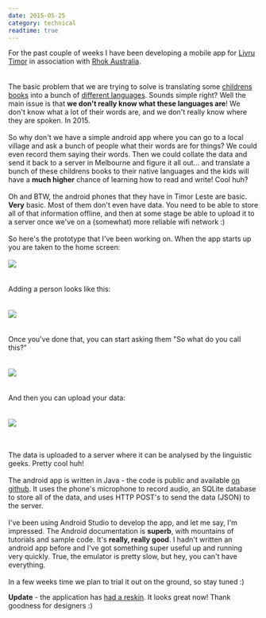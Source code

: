 ```yaml
---
date: 2015-05-25
category: technical
readtime: true
---
```

For the past couple of weeks I have been developing a mobile app for <a target="_blank"  href="http://www.livrutimor.org/">Livru Timor</a> in association with <a target="_blank"  href="http://www.rhokaustralia.org">Rhok Australia</a>.  
<br /><br />
The basic problem that we are trying to solve is translating some <a target="_blank"  href="http://www.livrutimor.org/books/">childrens books</a> into a bunch of <a href="http://www.livrutimor.org/languages/" target="_blank"> different languages</a>. Sounds simple right? Well the main issue is that <b>we don't really know what these languages are</b>! We don't know what a lot of their words are, and we don't really know where they are spoken. In 2015.
<br /><br />
So why don't we have a simple android app where you can go to a local village and ask a bunch of people what their words are for things? We could even record them saying their words. Then we could collate the data and send it back to a server in Melbourne and figure it all out... and translate a bunch of these childrens books to their native languages and the kids will have a <b>much higher</b> chance of learning how to read and write! Cool huh?
<br /><br />
Oh and BTW, the android phones that they have in Timor Leste are basic. <b>Very</b> basic. Most of them don't even have data. You need to be able to store all of that information offline, and then at some stage be able to upload it to a server once we've on a (somewhat) more reliable wifi network :)
<br /><br />
So here's the prototype that I've been working on. When the app starts up you are taken to the home screen:
<br /><br />
<img src="https://static.lachlanbarclay.net/pics/1.home.png" class="img-responsive" />
<br /><br /><br />
Adding a person looks like this:
<br /><br /><br />
<img src="https://static.lachlanbarclay.net/pics/2.addperson.png" class="img-responsive" />
<br /><br /><br />
Once you've done that, you can start asking them "So what do you call this?"
<br /><br /><br />
<img src="https://static.lachlanbarclay.net/pics/3.capture.png" class="img-responsive" />
<br /><br /><br />
And then you can upload your data:
<br /><br /><br />
<img src="https://static.lachlanbarclay.net/pics/4.upload.png" class="img-responsive" />
<br /><br /><br />

The data is uploaded to a server where it can be analysed by the linguistic geeks. Pretty cool huh!
<br /><br />
The android app is written in Java - the code is public and available <a href="https://github.com/clockwisemusic/LanguageRecorder">on github</a>. It uses the phone's microphone to record audio, an SQLite database to store all of the data, and uses HTTP POST's to send the data (JSON) to the server. 
<br /><br />
I've been using Android Studio to develop the app, and let me say, I'm impressed. The Android documentation is <b>superb</b>, with mountains of tutorials and sample code. It's <b>really, really good</b>. I hadn't written an android app before and I've got something super useful up and running very quickly. True, the emulator is pretty slow, but hey, you can't have everything. <br /><br />
In a few weeks time we plan to trial it out on the ground, so stay tuned :)
<p><b>Update</b> - the application has <a href="/2015/12/update-for-android-app-for-east-timor">had a reskin</a>. It looks great now! Thank goodness for designers :)</p>